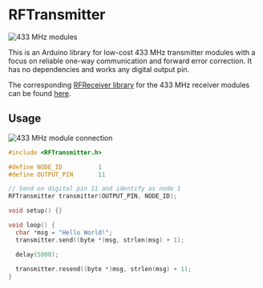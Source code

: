 RFTransmitter
===========

![433 MHz modules](https://github.com/zeitgeist87/RFTransmitter/raw/master/images/xy-mk-5v.jpg)

This is an Arduino library for low-cost 433 MHz transmitter modules with a focus on
reliable one-way communication and forward error correction. It
has no dependencies and works any digital output pin.

The corresponding [RFReceiver library](https://github.com/zeitgeist87/RFReceiver)
for the 433 MHz receiver modules can
be found [here](https://github.com/zeitgeist87/RFReceiver).

Usage
-----

![433 MHz module connection](https://github.com/zeitgeist87/RFTransmitter/raw/master/images/xy-mk-5v-connect.jpg)

```cpp
#include <RFTransmitter.h>

#define NODE_ID          1
#define OUTPUT_PIN       11

// Send on digital pin 11 and identify as node 1
RFTransmitter transmitter(OUTPUT_PIN, NODE_ID);

void setup() {}

void loop() {
  char *msg = "Hello World!";
  transmitter.send((byte *)msg, strlen(msg) + 1);

  delay(5000);
  
  transmitter.resend((byte *)msg, strlen(msg) + 1);
}
```
